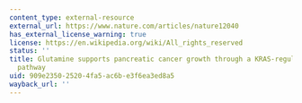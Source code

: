 ```yaml
---
content_type: external-resource
external_url: https://www.nature.com/articles/nature12040
has_external_license_warning: true
license: https://en.wikipedia.org/wiki/All_rights_reserved
status: ''
title: Glutamine supports pancreatic cancer growth through a KRAS-regulated metabolic
  pathway
uid: 909e2350-2520-4fa5-ac6b-e3f6ea3ed8a5
wayback_url: ''
---
```

